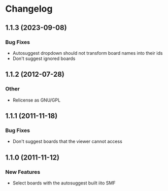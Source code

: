 # Changelog

## 1.1.3 (2023-09-08)
### Bug Fixes
- Autosuggest dropdown should not transform board names into their ids
- Don't suggest ignored boards

## 1.1.2 (2012-07-28)
### Other
- Relicense as GNU/GPL

## 1.1.1 (2011-11-18)
### Bug Fixes
- Don't suggest boards that the viewer cannot access

## 1.1.0 (2011-11-12)
### New Features
- Select boards with the autosuggest built iito SMF
